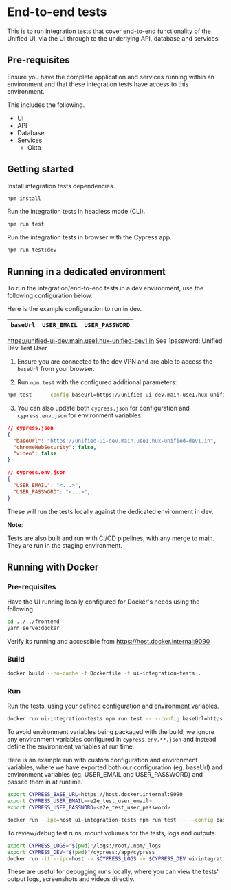# End-to-end tests

This is to run integration tests that cover end-to-end functionality of the
Unified UI, via the UI through to the underlying API, database and
services.

## Pre-requisites

Ensure you have the complete application and services running within an
environment and that these integration tests have access to this environment.

This includes the following.

- UI
- API
- Database
- Services
  - Okta

## Getting started

Install integration tests dependencies.

```sh
npm install
```

Run the integration tests in headless mode (CLI).

```sh
npm run test
```

Run the integration tests in browser with the Cypress app.

```sh
npm run test:dev
```

## Running in a dedicated environment

To run the integration/end-to-end tests in a dev environment, use the following
configuration below.

Here is the example configuration to run in dev.

| `baseUrl`                                            | `USER_EMAIL` | `USER_PASSWORD` |
|------------------------------------------------------|--------------|-----------------|
https://unified-ui-dev.main.use1.hux-unified-dev1.in <td colspan=2>See 1password: Unified Dev Test User

1. Ensure you are connected to the dev VPN and are able to access the `baseUrl` from your browser.

2. Run `npm test` with the configured additional parameters:

```sh
npm test -- --config baseUrl=https://unified-ui-dev.main.use1.hux-unified-dev1.in --env USER_EMAIL=<...>,USER_PASSWORD=<...>
```

3. You can also update both `cypress.json` for configuration and
`cypress.env.json` for environment variables:

```json
// cypress.json
{
  "baseUrl": "https://unified-ui-dev.main.use1.hux-unified-dev1.in",
  "chromeWebSecurity": false,
  "video": false
}
```

```json
// cypress.env.json
{
  "USER_EMAIL": "<...>",
  "USER_PASSWORD": "<...>",
}
```

These will run the tests locally against the dedicated environment in dev.

**Note**:

Tests are also built and run with CI/CD pipelines, with any merge to main.
They are run in the staging environment.

## Running with Docker

### Pre-requisites

Have the UI running locally configured for Docker's needs using the following.

```sh
cd ../../frontend
yarn serve:docker
```

Verify its running and accessible from https://host.docker.internal:9090

### Build

```sh
docker build --no-cache -f Dockerfile -t ui-integration-tests .
```

### Run

Run the tests, using your defined configuration and environment variables.

```sh
docker run ui-integration-tests npm run test -- --config baseUrl=https://host.docker.internal:9090 --env FOO=foo,BAR=bar
```

To avoid environment variables being packaged with the build, we ignore any
environment variables configured in `cypress.env.**.json` and instead define
the environment variables at run time.

Here is an example run with custom configuration and environment variables,
where we have exported both our configuration (eg. baseUrl) and environment
variables (eg. USER_EMAIL and USER_PASSWORD) and passed them in at runtime.

```sh
export CYPRESS_BASE_URL=https://host.docker.internal:9090
export CYPRESS_USER_EMAIL=<e2e_test_user_email>
export CYPRESS_USER_PASSWORD=<e2e_test_user_password>
```

```sh
docker run --ipc=host ui-integration-tests npm run test -- --config baseUrl=$CYPRESS_BASE_URL,video=true --env USER_EMAIL=$CYPRESS_USER_EMAIL,USER_PASSWORD=$CYPRESS_USER_PASSWORD
```

To review/debug test runs, mount volumes for the tests, logs and outputs.

```sh
export CYPRESS_LOGS="$(pwd)"/logs:/root/.npm/_logs
export CYPRESS_DEV="$(pwd)"/cypress:/app/cypress
docker run -it --ipc=host -v $CYPRESS_LOGS -v $CYPRESS_DEV ui-integration-tests npm run test -- --config baseUrl=$CYPRESS_BASE_URL,video=true --env USER_EMAIL=$CYPRESS_USER_EMAIL,USER_PASSWORD=$CYPRESS_USER_PASSWORD
```

These are useful for debugging runs locally, where you can view the tests'
output logs, screenshots and videos directly.
